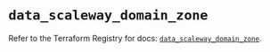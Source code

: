 # `data_scaleway_domain_zone`

Refer to the Terraform Registry for docs: [`data_scaleway_domain_zone`](https://registry.terraform.io/providers/scaleway/scaleway/2.49.0/docs/data-sources/domain_zone).
